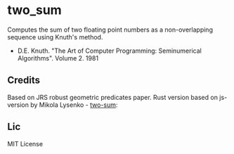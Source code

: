# two_sum
Computes the sum of two floating point numbers as a non-overlapping 
sequence using Knuth's method.
* D.E. Knuth.  "The Art of Computer Programming: Seminumerical Algorithms".  Volume 2.  1981

## Credits
Based on JRS robust geometric predicates paper.
Rust version based on js-version by Mikola Lysenko -
[two-sum](https://github.com/mikolalysenko/two-sum):
  
## Lic
MIT License
